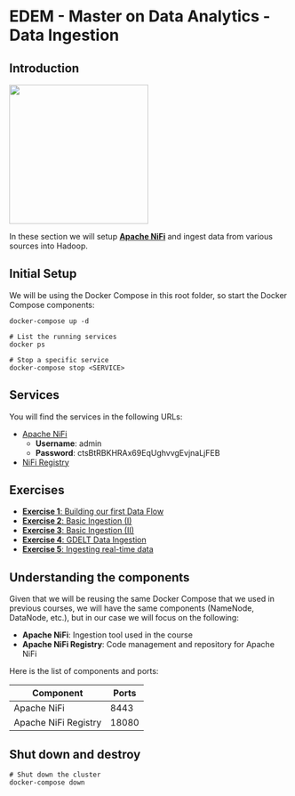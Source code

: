 # EDEM - Master on Data Analytics - Data Ingestion

## Introduction

<img width="250" src="https://nifi.apache.org/assets/images/apache-nifi-logo.svg">

In these section we will setup **[Apache NiFi](https://nifi.apache.org/)** and ingest data from various sources into Hadoop.

## Initial Setup

We will be using the Docker Compose in this root folder, so start the Docker Compose components:

```shell
docker-compose up -d
```

```shell
# List the running services
docker ps

# Stop a specific service
docker-compose stop <SERVICE>
```

## Services

You will find the services in the following URLs:

* [Apache NiFi](https://localhost:8443/nifi)
  * **Username**: admin
  * **Password**: ctsBtRBKHRAx69EqUghvvgEvjnaLjFEB
* [NiFi Registry](http://localhost:18080/nifi-registry)

## Exercises

* [**Exercise 1**: Building our first Data Flow](Exercises/Exercise1)
* [**Exercise 2**: Basic Ingestion (I)](Exercises/Exercise2)
* [**Exercise 3**: Basic Ingestion (II)](Exercises/Exercise3)
* [**Exercise 4**: GDELT Data Ingestion ](Exercises/Exercise4)
* [**Exercise 5**: Ingesting real-time data](Exercises/Exercise5)

## Understanding the components

Given that we will be reusing the same Docker Compose that we used in previous courses, we will have the same components (NameNode, DataNode, etc.), but in our case we will focus on the following:

* **Apache NiFi**: Ingestion tool used in the course
* **Apache NiFi Registry**: Code management and repository for Apache NiFi

Here is the list of components and ports:

| Component  | Ports |
| ------------- | ------------- |
| Apache NiFi  | 8443  |
| Apache NiFi Registry  | 18080  |

## Shut down and destroy

```
# Shut down the cluster
docker-compose down
```